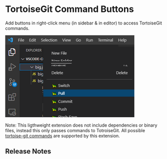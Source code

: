 # TortoiseGit Command Buttons

Add buttons in right-click menu (in sidebar & in editor) to access TortoiseGit commands.

![Screenshot](https://raw.githubusercontent.com/Puvox/tortoisegit-buttons-in-vscode/main/screenshot.png)

Note: This ligthweight extension does not include dependencies or binary files, instead this only passes commands to TotroiseGit. All possible [tortoise-git commands](https://tortoisegit.org/docs/tortoisegit/tgit-automation.html) are supported by this extension.


## Release Notes

